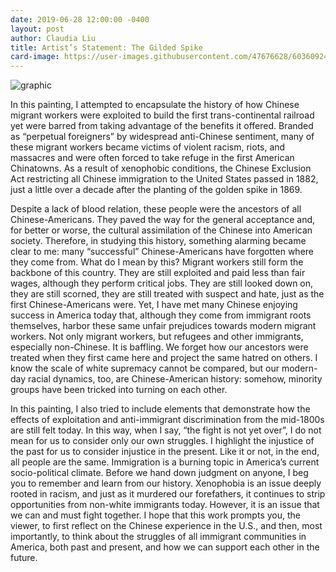 ```yaml
---
date: 2019-06-28 12:00:00 -0400
layout: post
author: Claudia Liu
title: Artist’s Statement: The Gilded Spike
card-image: https://user-images.githubusercontent.com/47676628/60360924-d7788280-99aa-11e9-8abf-ebf8aee440a5.jpg
---
```


![graphic](https://user-images.githubusercontent.com/47676628/60360915-d2b3ce80-99aa-11e9-819b-11f0f8521a33.jpg)

In this painting, I attempted to encapsulate the history of how Chinese migrant workers were exploited to build the first trans-continental railroad yet were barred from taking advantage of the benefits it offered. Branded as “perpetual foreigners” by widespread anti-Chinese sentiment, many of these migrant workers became victims of violent racism, riots, and massacres and were often forced to take refuge in the first American Chinatowns. As a result of xenophobic conditions, the Chinese Exclusion Act restricting all Chinese immigration to the United States passed in 1882, just a little over a decade after the planting of the golden spike in 1869.  
<!--more-->
Despite a lack of blood relation, these people were the ancestors of all Chinese-Americans. They paved the way for the general acceptance and, for better or worse, the cultural assimilation of the Chinese into American society. Therefore, in studying this history, something alarming became clear to me: many “successful” Chinese-Americans have forgotten where they come from. What do I mean by this? Migrant workers still form the backbone of this country. They are still exploited and paid less than fair wages, although they perform critical jobs. They are still looked down on, they are still scorned, they are still treated with suspect and hate, just as the first Chinese-Americans were. Yet, I have met many Chinese enjoying success in America today that, although they come from immigrant roots themselves, harbor these same unfair prejudices towards modern migrant workers. Not only migrant workers, but refugees and other immigrants, especially non-Chinese. It is baffling. We forget how our ancestors were treated when they first came here and project the same hatred on others. I know the scale of white supremacy cannot be compared, but our modern-day racial dynamics, too, are Chinese-American history: somehow, minority groups have been tricked into turning on each other. 

In this painting, I also tried to include elements that demonstrate how the effects of exploitation and anti-immigrant discrimination from the mid-1800s are still felt today. In this way, when I say, “the fight is not yet over”, I do not mean for us to consider only our own struggles. I highlight the injustice of the past for us to consider injustice in the present. Like it or not, in the end, all people are the same. Immigration is a burning topic in America’s current socio-political climate. Before we hand down judgment on anyone, I beg you to remember and learn from our history. Xenophobia is an issue deeply rooted in racism, and just as it murdered our forefathers, it continues to strip opportunities from non-white immigrants today. However, it is an issue that we can and must fight together. I hope that this work prompts you, the viewer, to first reflect on the Chinese experience in the U.S., and then, most importantly, to think about the struggles of all immigrant communities in America, both past and present, and how we can support each other in the future. 
